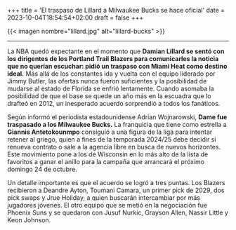 +++
title = 'El traspaso de Lillard a Milwaukee Bucks se hace oficial'
date = 2023-10-04T18:54:54+02:00
draft = false
+++

{{< imagen nombre="lillard.jpg" alt="lillard-bucks" >}}
***
La NBA quedó expectante en el momento que **Damian Lillard se sentó con los dirigentes de los Portland Trail Blazers para comunicarles la noticia que no querían escuchar: pidió un traspaso con Miami Heat como destino ideal.** Más allá de los constantes ida y vuelta con el equipo liderado por Jimmy Butler, las ofertas nunca fueron suficientes y la posibilidad de mudarse al estado de Florida se enfrió lentamente. Cuando asomaba la posibilidad de que el base se quede un año más en la escuadra que lo drafteó en 2012, un inesperado acuerdo sorprendió a todos los fanáticos.

Según informó el periodista estadounidense Adrian Wojnarowski, **Dame fue traspasado a los Milwaukee Bucks.** La franquicia que tiene como estrella a **Giannis Antetokounmpo** consiguió a una figura de la liga para intentar retener al griego, quien a fines de la temporada 2024/25 debe decidir si renueva contrato o sale a la agencia libre en busca de nuevos horizontes. Este movimiento pone a los de Wisconsin en lo más alto de la lista de favoritos a ganar el anillo para la campaña que arrancará el próximo domingo 24 de octubre.

Un detalle importante es que el acuerdo se logró a tres puntas. Los Blazers recibieron a Deandre Ayton, Toumani Camara, un primer pick de 2029, dos pick swaps y Jrue Holiday, a quien buscarán intercambiar por más jugadores jóvenes. El otro equipo que se metió en la negociación fue Phoenix Suns y se quedaron con Jusuf Nurkic, Grayson Allen, Nassir Little y Keon Johnson.